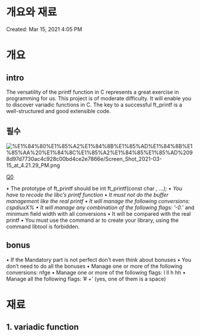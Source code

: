 # 개요와 재료

Created: Mar 15, 2021 4:05 PM

# 개요

## intro

The versatility of the printf function in C represents a great exercise in programming for
us. This project is of moderate difficulty. It will enable you to discover variadic functions
in C.
The key to a successful ft_printf is a well-structured and good extensible code.

## 필수

![%E1%84%80%E1%85%A2%E1%84%8B%E1%85%AD%E1%84%8B%E1%85%AA%20%E1%84%8C%E1%85%A2%E1%84%85%E1%85%AD%2098d97d7730ac4c928c00bd4ce2e7866e/Screen_Shot_2021-03-15_at_4.21.29_PM.png](%E1%84%80%E1%85%A2%E1%84%8B%E1%85%AD%E1%84%8B%E1%85%AA%20%E1%84%8C%E1%85%A2%E1%84%85%E1%85%AD%2098d97d7730ac4c928c00bd4ce2e7866e/Screen_Shot_2021-03-15_at_4.21.29_PM.png)

[Q0](%E1%84%80%E1%85%AE%E1%86%BC%E1%84%80%E1%85%B3%E1%86%B7%E1%84%8C%E1%85%B3%E1%86%BC%205e85e65d0e5343cdb36088511a7e4026.md)

• The prototype of ft_printf should be int ft_printf(const char *, ...);
• You have to recode the libc’s printf function
• It must not do the buffer management like the real printf
• It will manage the following conversions: cspdiuxX%
• It will manage any combination of the following flags: ’-0.*’ and minimum field
width with all conversions
• It will be compared with the real printf
• You must use the command ar to create your library, using the command libtool
is forbidden.

## bonus

• If the Mandatory part is not perfect don’t even think about bonuses
• You don’t need to do all the bonuses
• Manage one or more of the following conversions: nfge
• Manage one or more of the following flags: l ll h hh
• Manage all the following flags: ’# +’ (yes, one of them is a space)

# 재료

## 1. variadic function